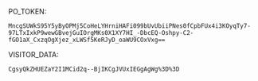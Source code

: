 PO_TOKEN:
```
MncgSUWkS95Y5yByOPMj5CoHeLYHrniHAFi099bUvUbiiPNes0fCpbFUx4i3KOyqTy7-97LTxIxkP9wewGBvejGuIOrgMKs0X1XY7HI_-DbcEQ-Oshpy-C2-fGO1aX_CxzqOgXjez_xLWSf5KeRJyD_oaWU9COxVxg==
```
VISITOR_DATA:
```
CgsyQkZHUEZaY2I1MCid2q--BjIKCgJVUxIEGgAgWg%3D%3D
```
